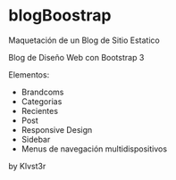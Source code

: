 # blogBoostrap

Maquetación de un Blog de Sitio Estatico 

Blog de Diseño Web con Bootstrap 3

Elementos:

- Brandcoms
- Categorias
- Recientes
- Post
- Responsive Design
- Sidebar
- Menus de navegación multidispositivos

by Klvst3r

